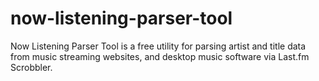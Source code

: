 now-listening-parser-tool
=========================

Now Listening Parser Tool is a free utility for parsing artist and title data from music streaming websites, and desktop music software via Last.fm Scrobbler.

